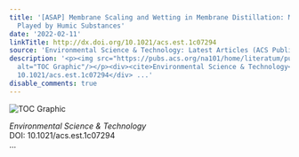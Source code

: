```yaml
---
title: '[ASAP] Membrane Scaling and Wetting in Membrane Distillation: Mitigation Roles
  Played by Humic Substances'
date: '2022-02-11'
linkTitle: http://dx.doi.org/10.1021/acs.est.1c07294
source: 'Environmental Science & Technology: Latest Articles (ACS Publications)'
description: '<p><img src="https://pubs.acs.org/na101/home/literatum/publisher/achs/journals/content/esthag/0/esthag.ahead-of-print/acs.est.1c07294/20220211/images/medium/es1c07294_0007.gif"
  alt="TOC Graphic"/></p><div><cite>Environmental Science & Technology</cite></div><div>DOI:
  10.1021/acs.est.1c07294</div> ...'
disable_comments: true
---
```

<p><img src="https://pubs.acs.org/na101/home/literatum/publisher/achs/journals/content/esthag/0/esthag.ahead-of-print/acs.est.1c07294/20220211/images/medium/es1c07294_0007.gif" alt="TOC Graphic"/></p><div><cite>Environmental Science & Technology</cite></div><div>DOI: 10.1021/acs.est.1c07294</div> ...